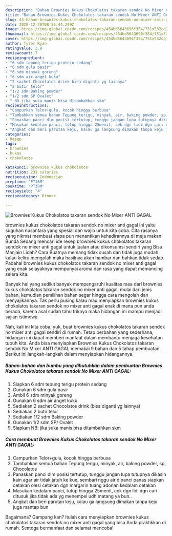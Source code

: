 ```yaml
---
description: "Bahan Brownies Kukus Chokolatos takaran sendok No Mixer ANTI GAGAL | Resep Membuat Brownies Kukus Chokolatos takaran sendok No Mixer ANTI GAGAL Yang Bisa Manjain Lidah"
title: "Bahan Brownies Kukus Chokolatos takaran sendok No Mixer ANTI GAGAL | Resep Membuat Brownies Kukus Chokolatos takaran sendok No Mixer ANTI GAGAL Yang Bisa Manjain Lidah"
slug: 43-bahan-brownies-kukus-chokolatos-takaran-sendok-no-mixer-anti-gagal-resep-membuat-brownies-kukus-chokolatos-takaran-sendok-no-mixer-anti-gagal-yang-bisa-manjain-lidah
date: 2020-12-20T08:56:44.299Z
image: https://img-global.cpcdn.com/recipes/454bd5643696f354/751x532cq70/brownies-kukus-chokolatos-takaran-sendok-no-mixer-anti-gagal-foto-resep-utama.jpg
thumbnail: https://img-global.cpcdn.com/recipes/454bd5643696f354/751x532cq70/brownies-kukus-chokolatos-takaran-sendok-no-mixer-anti-gagal-foto-resep-utama.jpg
cover: https://img-global.cpcdn.com/recipes/454bd5643696f354/751x532cq70/brownies-kukus-chokolatos-takaran-sendok-no-mixer-anti-gagal-foto-resep-utama.jpg
author: Tyler Ryan
ratingvalue: 3.9
reviewcount: 7
recipeingredient:
- "6 sdm tepung terigu protein sedang"
- "6 sdm gula pasir"
- "6 sdm minyak goreng"
- "6 sdm air anget kuku"
- "2 sachet Chocolatos drink bisa diganti yg lainnya"
- "2 butir telor"
- "1/2 sdm Baking powder"
- "1/2 sdm SP Ovalet"
- " NB jika suka manis bisa ditambahkan skm"
recipeinstructions:
- "Campurkan Telor+gula, kocok hingga berbusa"
- "Tambahkan semua bahan Tepung terigu, minyak, air, baking powder, sp, Chocolatos"
- "Panaskan panci dlm posisi tertutup, tunggu jangan lupa tutupnya dikasih kain agar air tidak jatuh ke kue, sembari nggu air dipanci panas siapkan cetakan olesi cetakan dgn margarin tuang adonan kedalam cetakan"
- "Masukan kedalam panci, tutup hingga 25menit, cek dgn lidi dgn cari ditusuk jika tidak ada yg menempel udh matang ya bun.."
- "Angkat dan beri parutan keju, kalau ga langsung dimakan tanpa keju juga mantap bun"
categories:
- Resep
tags:
- brownies
- kukus
- chokolatos

katakunci: brownies kukus chokolatos 
nutrition: 231 calories
recipecuisine: Indonesian
preptime: "PT16M"
cooktime: "PT30M"
recipeyield: "4"
recipecategory: Dinner

---
```



![Brownies Kukus Chokolatos takaran sendok No Mixer ANTI GAGAL](https://img-global.cpcdn.com/recipes/454bd5643696f354/751x532cq70/brownies-kukus-chokolatos-takaran-sendok-no-mixer-anti-gagal-foto-resep-utama.jpg)


brownies kukus chokolatos takaran sendok no mixer anti gagal ini yaitu suguhan nusantara yang spesial dan wajib untuk kita coba. Cita rasanya yang nikmat membuat siapa pun menantikan kehadirannya di meja makan.
Bunda Sedang mencari ide resep brownies kukus chokolatos takaran sendok no mixer anti gagal untuk jualan atau dikonsumsi sendiri yang Bisa Manjain Lidah? Cara Buatnya memang tidak susah dan tidak juga mudah. kalau keliru mengolah maka hasilnya akan hambar dan bahkan tidak sedap. Padahal brownies kukus chokolatos takaran sendok no mixer anti gagal yang enak selayaknya mempunyai aroma dan rasa yang dapat memancing selera kita.



Banyak hal yang sedikit banyak mempengaruhi kualitas rasa dari brownies kukus chokolatos takaran sendok no mixer anti gagal, mulai dari jenis bahan, kemudian pemilihan bahan segar hingga cara mengolah dan menyajikannya. Tak perlu pusing kalau mau menyiapkan brownies kukus chokolatos takaran sendok no mixer anti gagal enak di mana pun anda berada, karena asal sudah tahu triknya maka hidangan ini mampu menjadi sajian istimewa.


Nah, kali ini kita coba, yuk, buat brownies kukus chokolatos takaran sendok no mixer anti gagal sendiri di rumah. Tetap berbahan yang sederhana, hidangan ini dapat memberi manfaat dalam membantu menjaga kesehatan tubuh kita. Anda bisa menyiapkan Brownies Kukus Chokolatos takaran sendok No Mixer ANTI GAGAL memakai 9 bahan dan 5 tahap pembuatan. Berikut ini langkah-langkah dalam menyiapkan hidangannya.

<!--inarticleads1-->

##### Bahan-bahan dan bumbu yang dibutuhkan dalam pembuatan Brownies Kukus Chokolatos takaran sendok No Mixer ANTI GAGAL:

1. Siapkan 6 sdm tepung terigu protein sedang
1. Gunakan 6 sdm gula pasir
1. Ambil 6 sdm minyak goreng
1. Gunakan 6 sdm air anget kuku
1. Sediakan 2 sachet Chocolatos drink (bisa diganti yg lainnya)
1. Sediakan 2 butir telor
1. Sediakan 1/2 sdm Baking powder
1. Gunakan 1/2 sdm SP/ Ovalet
1. Siapkan  NB: jika suka manis bisa ditambahkan skm




<!--inarticleads2-->

##### Cara membuat Brownies Kukus Chokolatos takaran sendok No Mixer ANTI GAGAL:

1. Campurkan Telor+gula, kocok hingga berbusa
1. Tambahkan semua bahan Tepung terigu, minyak, air, baking powder, sp, Chocolatos
1. Panaskan panci dlm posisi tertutup, tunggu jangan lupa tutupnya dikasih kain agar air tidak jatuh ke kue, sembari nggu air dipanci panas siapkan cetakan olesi cetakan dgn margarin tuang adonan kedalam cetakan
1. Masukan kedalam panci, tutup hingga 25menit, cek dgn lidi dgn cari ditusuk jika tidak ada yg menempel udh matang ya bun..
1. Angkat dan beri parutan keju, kalau ga langsung dimakan tanpa keju juga mantap bun




Bagaimana? Gampang kan? Itulah cara menyiapkan brownies kukus chokolatos takaran sendok no mixer anti gagal yang bisa Anda praktikkan di rumah. Semoga bermanfaat dan selamat mencoba!
